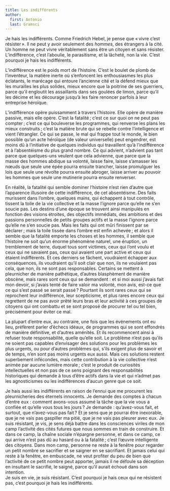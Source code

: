 ```yaml
---
title: Les indifférents
author:
  first: Antonio
  last: Gramsci
---
```


Je hais les indifférents. Comme Friedrich Hebel, je pense que « vivre c’est résister ». Il ne peut y avoir seulement des _hommes_, des étrangers à la cité. Un homme ne peut vivre véritablement sans être un citoyen et sans résister. L’indifférence, c’est l’aboulie, le parasitisme, et la lâcheté, non la vie. C’est pourquoi je hais les indifférents.

L’indifférence est le poids mort de l’histoire. C’est le boulet de plomb de l’inventeur, la matière inerte où s’enfoncent les enthousiasmes les plus éclatants, le marécage qui entoure l’ancienne cité et la défend mieux que les murailles les plus solides, mieux encore que la poitrine de ses guerriers, parce qu’il engloutit les assaillants dans ses goulées de limon, parce qu’il les décime et les décourage jusqu’à les faire renoncer parfois à leur entreprise héroïque.
 
L’indifférence opère puissamment à travers l’histoire. Elle opère de manière passive, mais elle opère. C’est la fatalité ; c’est ce sur quoi on ne peut pas compter ; c’est ce qui bouleverse les programmes, qui renverse les plans les mieux construits ; c’est la matière brute qui se rebelle contre l’intelligence et vient l’étrangler. Ce qui se passe, le mal qui frappe tout le monde, le bien possible qu’un acte héroïque (de valeur universelle) peut engendrer, est moins dû à l’initiative de quelques individus qui travaillent qu’à l’indifférence et à l’absentéisme du plus grand nombre. Ce qui advient, n’advient pas tant parce que quelques-uns veulent que cela advienne, que parce que la masse des hommes abdique sa volonté, laisse faire, laisse s’amasser les nœuds que seule une épée pourra ensuite trancher, laisse promulguer les lois que seule une révolte pourra ensuite abroger, laisse arriver au pouvoir les hommes que seule une mutinerie pourra ensuite renverser.

En réalité, la fatalité qui semble dominer l’histoire n’est rien d’autre que l’apparence illusoire de cette indifférence, de cet absentéisme. Des faits murissent dans l’ombre, quelques mains, qui échappent à tout contrôle, tissent la toile de la vie collective et la masse l’ignore parce qu’elle ne s’en soucie pas. Les destins d’une époque se trouvent ainsi manipulés en fonction des visions étroites, des objectifs immédiats, des ambitions et des passions personnelles de petits groupes actifs et la masse l’ignore parce qu’elle ne s’en soucie pas. Mais les faits qui ont mûri finissent par se déclarer ; mais la toile tissée dans l’ombre est enfin achevée ; et alors il semble que la fatalité emporte les choses et les hommes, il semble que l’histoire ne soit qu’un énorme phénomène naturel, une éruption, un tremblement de terre, duquel tous sont victimes, ceux qui l’ont voulu et ceux qui ne savaient pas, ceux qui avaient une part active et ceux qui étaient indifférents. Et ces derniers se fâchent, voudraient échapper aux conséquences, ils voudraient qu’il soit clair que non, ils ne voulaient pas cela, que non, ils ne sont pas responsables. Certains se mettent à pleurnicher de manière pathétique, d’autres blasphèment de manière obscène, mais rares sont ceux qui se demandent : et si moi aussi j’avais fait mon devoir, si j’avais tenté de faire valoir ma volonté, mon avis, est-ce que ce qui s’est passé se serait passé ? Pourtant ils sont rares ceux qui se reprochent leur indifférence, leur scepticisme, et plus rares encore ceux qui regrettent de ne pas avoir prêté leurs bras et leur activité à ces groupes de citoyens qui ont combattu et se sont proposé de procurer tel ou tel bien, précisément pour éviter ce mal.

La plupart d’entre eux, au contraire, une fois que les événements ont eu lieu, préfèrent parler d’échecs idéaux, de programmes qui se sont effondrés de manière définitive, et d’autres aménités. Et ils recommencent ainsi à refuser toute responsabilité, quelle qu’elle soit. Le problème n’est pas qu’ils ne soient pas capables d’envisager des solutions pour les problèmes les plus urgents, ou pour d’autres problèmes qui, s’ils exigent plus de savoir et de temps, n’en sont pas moins urgents eux aussi. Mais ces solutions restent superbement infécondes, mais cette contribution à la vie collective n’est animée par aucune lumière morale ; c’est le produit de curiosités intellectuelles et non pas de ce sens poignant des responsabilités historiques qui demande à tous d’être actifs dans la vie et qui n’admet pas les agnosticismes ou les indifférences d’aucun genre que ce soit.

Je hais aussi les indifférents en raison de l’ennui que me procurent les pleurnicheries des éternels innocents. Je demande des comptes à chacun d’entre eux : comment avons-vous assumé la tâche que la vie vous a confiée et qu’elle vous tous les jours ? Je demande : qu’avez-vous fait, et surtout, que n’avez-vous pas fait ? Et je sens que je pourrai être inexorable, que je ne vais pas gaspiller ma pitié, que je ne vais pas pleurer avec eux. Je suis résistant, je vis, je sens déjà battre dans les consciences viriles de mon camp l’activité des cités futures que nous sommes en train de construire. Et dans ce camp, la chaîne sociale n’épargne personne, et dans ce camp, ce qui arrive n’est pas dû au hasard ou à la fatalité ; c’est l’œuvre intelligente des citoyens. Dans mon camp, personne ne reste à la fenêtre pour regarder un petit nombre se sacrifier et se saigner en se sacrifiant. Et jamais celui qui reste à la fenêtre, en embuscade, ne veut profiter du peu de bien que l’activité de ce petit nombre peut apporter, jamais il ne défoule sa déception en insultant le sacrifié, le saigné, parce qu’il aurait échoué dans son intention.  
Je suis en vie, je suis résistant. C’est pourquoi je hais ceux qui ne résistent pas, c’est pourquoi je hais les indifférents.
